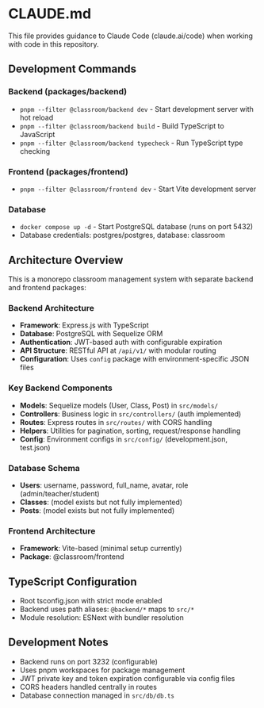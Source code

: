 # CLAUDE.md

This file provides guidance to Claude Code (claude.ai/code) when working with code in this repository.

## Development Commands

### Backend (packages/backend)
- `pnpm --filter @classroom/backend dev` - Start development server with hot reload
- `pnpm --filter @classroom/backend build` - Build TypeScript to JavaScript
- `pnpm --filter @classroom/backend typecheck` - Run TypeScript type checking

### Frontend (packages/frontend)  
- `pnpm --filter @classroom/frontend dev` - Start Vite development server

### Database
- `docker compose up -d` - Start PostgreSQL database (runs on port 5432)
- Database credentials: postgres/postgres, database: classroom

## Architecture Overview

This is a monorepo classroom management system with separate backend and frontend packages:

### Backend Architecture
- **Framework**: Express.js with TypeScript
- **Database**: PostgreSQL with Sequelize ORM
- **Authentication**: JWT-based auth with configurable expiration
- **API Structure**: RESTful API at `/api/v1/` with modular routing
- **Configuration**: Uses `config` package with environment-specific JSON files

### Key Backend Components
- **Models**: Sequelize models (User, Class, Post) in `src/models/`
- **Controllers**: Business logic in `src/controllers/` (auth implemented)
- **Routes**: Express routes in `src/routes/` with CORS handling
- **Helpers**: Utilities for pagination, sorting, request/response handling
- **Config**: Environment configs in `src/config/` (development.json, test.json)

### Database Schema
- **Users**: username, password, full_name, avatar, role (admin/teacher/student)
- **Classes**: (model exists but not fully implemented)
- **Posts**: (model exists but not fully implemented)

### Frontend Architecture
- **Framework**: Vite-based (minimal setup currently)
- **Package**: @classroom/frontend

## TypeScript Configuration
- Root tsconfig.json with strict mode enabled
- Backend uses path aliases: `@backend/*` maps to `src/*`
- Module resolution: ESNext with bundler resolution

## Development Notes
- Backend runs on port 3232 (configurable)
- Uses pnpm workspaces for package management
- JWT private key and token expiration configurable via config files
- CORS headers handled centrally in routes
- Database connection managed in `src/db/db.ts`